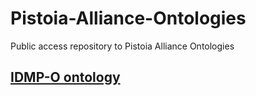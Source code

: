 # Pistoia-Alliance-Ontologies
Public access repository to Pistoia Alliance Ontologies

## [IDMP-O ontology](https://github.com/Pistoia-Alliance-Inc/Pistoia-Alliance-Ontologies/tree/main)
